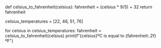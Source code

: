 def celsius_to_fahrenheit(celsius):
    fahrenheit = (celsius * 9/5) + 32
    return fahrenheit

celsius_temperatures = [22, 46, 51, 76]

for celsius in celsius_temperatures:
    fahrenheit = celsius_to_fahrenheit(celsius)
    print(f"{celsius}ºC is equal to {fahrenheit:.2f}ºF")

